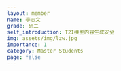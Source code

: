 ```yaml
---
layout: member
name: 李志文
grade: 研二
self_introduction: T2I模型内容生成安全
img: assets/img/lzw.jpg
importance: 1
category: Master Students
page: false
---
```


